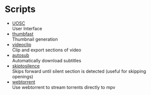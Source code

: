 # Scripts

* [UOSC](https://github.com/tomasklaen/uosc)  
User Interface 
* [thumbfast](https://github.com/po5/thumbfast)  
Thumbnail generation
* [videoclip](https://github.com/Ajatt-Tools/videoclip)  
Clip and export sections of video
* [autosub](https://github.com/davidde/mpv-autosub)  
Automatically download subtitles
* [skiptosilence](https://github.com/detuur/mpv-scripts)  
Skips forward until silent section is detected (useful for skipping openings)
* [webtorrent](https://github.com/mrxdst/webtorrent-mpv-hook)  
Use webtorrent to stream torrents directly to mpv
